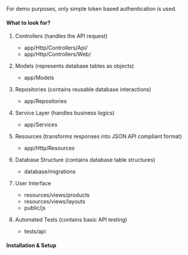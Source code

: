 For demo purposes, only simple token based authentication is used.

#### What to look for?

1. Controllers (handles the API request)
    + app/Http/Controllers/Api/
    + app/Http/Controllers/Web/
    
2. Models (represents database tables as objects)
    + app/Models
    
3. Repositories (contains reusable database interactions)
    + app/Repositories
    
4. Service Layer (handles business logics)
    + app/Services
    
5. Resources (transforms responses into JSON API compliant format)
    + app/Http/Resources
        
6. Database Structure (contains database table structures)
    + database/migrations
    
7. User Interface
    + resources/views/products
    + resources/views/layouts
    + public/js
    
7. Automated Tests (contains basic API testing)
    + tests/api
    
    
#### Installation & Setup




